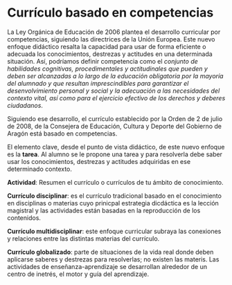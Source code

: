 # Currículo basado en competencias

La Ley Orgánica de Educación de 2006 plantea el desarrollo curricular por competencias, siguiendo las directrices de la Unión Europea. Este nuevo enfoque didáctico resalta la capacidad para usar de forma eficiente o adecuada los conocimientos, destrezas y actitudes en una determinada situación. Así, podríamos definir competencia como el _conjunto de habilidades cognitivas, procedimentales y actitudinales que pueden y deben ser alcanzadas a lo largo de la educación obligatoria por la mayoría del alumnado y que resultan imprescindibles para garantizar el desenvolvimiento personal y social y la adecuación a las necesidades del contexto vital, así como para el ejercicio efectivo de los derechos y deberes ciudadanos_.

Siguiendo ese desarrollo, el currículo establecido por la Orden de 2 de julio de 2008, de la Consejera de Educación, Cultura y Deporte del Gobierno de Aragón está basado en competencias.

El elemento clave, desde el punto de vista didáctico, de este nuevo enfoque es la **tarea**. Al alumno se le propone una tarea y para resolverla debe saber usar los conocimientos, destrezas y actitudes adquiridas en ese determinado contexto.

**Actividad**: Resumen el currículo o currículos de tu ámbito de conocimiento.

**Currículo disciplinar**: es el currículo tradicional basado en el conocimiento en disciplinas o materias cuyo prinicpal estrategia dicdáctica es la lección magistral y las actividades están basadas en la reproducción de los contenidos.

**Currículo multidisciplinar**: este enfoque curricular subraya las conexiones y relaciones entre las distintas materias del currículo.

**Currículo globalizado**: parte de situaciones de la vida real donde deben aplicarse saberes y destrezas para resolverlas; no existen las materis. Las actividades de enseñanza-aprendizaje se desarrollan alrededor de un centro de inetrés, el motor y guía del aprendizaje.

